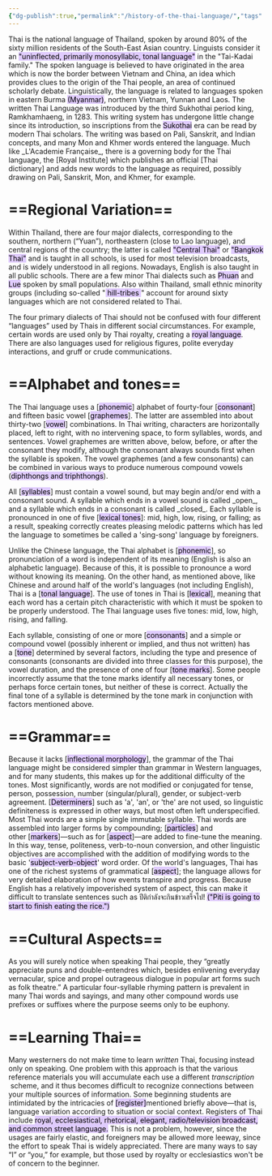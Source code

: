 ```yaml
---
{"dg-publish":true,"permalink":"/history-of-the-thai-language/","tags":["gardenEntry"],"noteIcon":"","updated":"2025-06-19T11:02:44.638-07:00"}
---
```


<p align="left"> Thai is the national language of Thailand, spoken by around 80% of the sixty million residents of the South-East Asian country. Linguists consider it an <mark style="background: #D2B3FFA6;">"uninflected, primarily monosyllabic, tonal language"</mark> in the "Tai-Kadai family." The spoken language is believed to have originated in the area which is now the border between Vietnam and China, an idea which provides clues to the origin of the Thai people, an area of continued scholarly debate. Linguistically, the language is related to languages spoken in eastern Burma <mark style="background: #D2B3FFA6;">(Myanmar)</mark>, northern Vietnam, Yunnan and Laos. The written Thai Language was introduced by the third Sukhothai period king, Ramkhamhaeng, in 1283. This writing system has undergone little change since its introduction, so inscriptions from the <mark style="background: #D2B3FFA6;">Sukothai</mark> era can be read by modern Thai scholars. The writing was based on Pali, Sanskrit, and Indian concepts, and many Mon and Khmer words entered the language. Much like _L'Academie Française_, there is a governing body for the Thai language, the [Royal Institute] which publishes an official [Thai dictionary] and adds new words to the language as required, possibly drawing on Pali, Sanskrit, Mon, and Khmer, for example. </p align="left">


# **==Regional Variation==**

<p align="left">Within Thailand, there are four major dialects, corresponding to the southern, northern (“Yuan”), northeastern (close to Lao language), and central regions of the country; the latter is called <mark style="background: #D2B3FFA6;">"Central Thai"</mark> or <mark style="background: #D2B3FFA6;">"Bangkok Thai"</mark> and is taught in all schools, is used for most television broadcasts, and is widely understood in all regions. Nowadays, English is also taught in all public schools. There are a few minor Thai dialects such as <mark style="background: #D2B3FFA6;">Phuan</mark> and <mark style="background: #D2B3FFA6;">Lue</mark> spoken by small populations. Also within Thailand, small ethnic minority groups (including so-called "<mark style="background: #D2B3FFA6;"> hill-tribes </mark>" account for around sixty languages which are not considered related to Thai.</p>
<p align="left">The four primary dialects of Thai should not be confused with four different “languages” used by Thais in different social circumstances. For example, certain words are used only by Thai royalty, creating a <mark style="background: #D2B3FFA6;">royal language</mark>. There are also languages used for religious figures, polite everyday interactions, and gruff or crude communications.</p>

# ==Alphabet and tones==

<p align="left">The Thai language uses a [<mark style="background: #D2B3FFA6;">phonemic</mark>] alphabet of fourty-four [<mark style="background: #D2B3FFA6;">consonant</mark>] and fifteen basic vowel [<mark style="background: #D2B3FFA6;">graphemes</mark>]. The latter are assembled into about thirty-two [<mark style="background: #D2B3FFA6;">vowel</mark>] combinations. In Thai writing, characters are horizontally placed, left to right, with no intervening space, to form syllables, words, and sentences. Vowel graphemes are written above, below, before, or after the consonant they modify, although the consonant always sounds first when the syllable is spoken. The vowel graphemes (and a few consonants) can be combined in various ways to produce numerous compound vowels (<mark style="background: #D2B3FFA6;">diphthongs and triphthongs</mark>).</p>
<p align="left">All [<mark style="background: #D2B3FFA6;">syllables</mark>] must contain a vowel sound, but may begin and/or end with a consonant sound. A syllable which ends in a vowel sound is called _open_, and a syllable which ends in a consonant is called _closed_. Each syllable is pronounced in one of five [<mark style="background: #D2B3FFA6;">lexical tones</mark>]: mid, high, low, rising, or falling; as a result, speaking correctly creates pleasing melodic patterns which has led the language to sometimes be called a 'sing-song' language by foreigners.</p>
<p align="left">Unlike the Chinese language, the Thai alphabet is [<mark style="background: #D2B3FFA6;">phonemic</mark>], so pronunciation of a word is independent of its meaning (English is also an alphabetic language). Because of this, it is possible to pronounce a word without knowing its meaning. On the other hand, as mentioned above, like Chinese and around half of the world's languages (not including English), Thai is a [<mark style="background: #D2B3FFA6;">tonal language</mark>]. The use of tones in Thai is [<mark style="background: #D2B3FFA6;">lexical</mark>], meaning that each word has a certain pitch characteristic with which it must be spoken to be properly understood. The Thai language uses five tones: mid, low, high, rising, and falling.</p>
<p align="left">Each syllable, consisting of one or more [<mark style="background: #D2B3FFA6;">consonants</mark>] and a simple or compound vowel (possibly inherent or implied, and thus not written) has a [<mark style="background: #D2B3FFA6;">tone</mark>] determined by several factors, including the type and presence of consonants (consonants are divided into three classes for this purpose), the vowel duration, and the presence of one of four [<mark style="background: #D2B3FFA6;">tone marks</mark>]. Some people incorrectly assume that the tone marks identify all necessary tones, or perhaps force certain tones, but neither of these is correct. Actually the final tone of a syllable is determined by the tone mark in conjunction with factors mentioned above.</p>

# ==Grammar==

<p align="left">Because it lacks [<mark style="background: #D2B3FFA6;">inflectional morphology</mark>], the grammar of the Thai language might be considered simpler than grammar in Western languages, and for many students, this makes up for the additional difficulty of the tones. Most significantly, words are not modified or conjugated for tense, person, possession, number (singular/plural), gender, or subject-verb agreement. [<mark style="background: #D2B3FFA6;">Determiners</mark>] such as 'a', 'an', or 'the' are not used, so linguistic definiteness is expressed in other ways, but most often left underspecified. Most Thai words are a simple single immutable syllable. Thai words are assembled into larger forms by compounding; [<mark style="background: #D2B3FFA6;">particles</mark>] and other [<mark style="background: #D2B3FFA6;">markers</mark>]—such as for [<mark style="background: #D2B3FFA6;">aspect</mark>]—are added to fine-tune the meaning. In this way, tense, politeness, verb-to-noun conversion, and other linguistic objectives are accomplished with the addition of modifying words to the basic '<mark style="background: #D2B3FFA6;">subject-verb-object</mark>' word order.</span> 
Of the world's languages, Thai has one of the richest systems of grammatical [<mark style="background: #D2B3FFA6;">aspect</mark>]; the language allows for very detailed elaboration of how events transpire and progress. Because English has a relatively impoverished system of aspect, this can make it difficult to translate sentences such as <span style="color:rgb(9, 9, 9)">ปีติกำลังจะกินข้าวเสร็จไป! </span> <mark style="background: #D2B3FFA6;">("Piti is going to start to finish eating the rice.")</mark>

# ==Cultural Aspects==

As you will surely notice when speaking Thai people, they “greatly appreciate puns and double-entendres which, besides enlivening everyday vernacular, spice and propel outrageous dialogue in popular art forms such as folk theatre.” A particular four-syllable rhyming pattern is prevalent in many Thai words and sayings, and many other compound words use prefixes or suffixes where the purpose seems only to be euphony.

# ==Learning Thai==

Many westerners do not make time to learn _written_ Thai, focusing instead only on speaking. One problem with this approach is that the various reference materials you will accumulate each use a different _transcription_  scheme, and it thus becomes difficult to recognize connections between your multiple sources of information. Some beginning students are intimidated by the intricacies of <mark style="background: #D2B3FFA6;">[register]</mark>mentioned briefly above—that is, language variation according to situation or social context. Registers of Thai include <mark style="background: #D2B3FFA6;">royal, ecclesiastical, rhetorical, elegant, radio/television broadcast, and common street language.</mark> This is not a problem, however, since the usages are fairly elastic, and foreigners may be allowed more leeway, since the effort to speak Thai is widely appreciated. There are many ways to say “I” or “you,” for example, but those used by royalty or ecclesiastics won't be of concern to the beginner.
